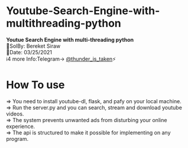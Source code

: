 # Youtube-Search-Engine-with-multithreading-python
<b>Youtue Search Engine with multi-threading python</b> </br>
💭SolBy: Bereket Siraw </br>
📅Date: 03/25/2021  </br>
ℹ️4 more Info:Telegram-> <a href="https://t.me/thunder_is_taken">@thunder_is_taken</a>⚡</br>
<!-- <hidden>⚠️Privacy and Policy:You are not allowed to modify or re-use the code without the author's permission</br></hidden> -->


<h1>How To use</h1>
=> You need to install youtube-dl, flask, and pafy on your local machine.</br>
=> Run the server.py and you can search, stream and download youtube videos. </br>
=> The system prevents unwanted ads from disturbing your online experience.</br>
=> The api is structured to make it possible for implementing on any program.</br>
